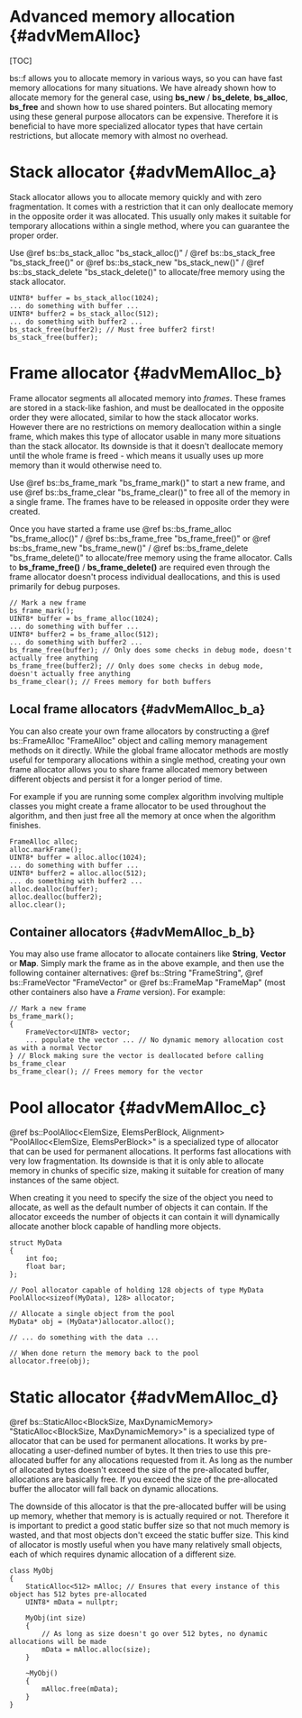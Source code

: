 Advanced memory allocation									{#advMemAlloc}
===============
[TOC]

bs::f allows you to allocate memory in various ways, so you can have fast memory allocations for many situations. We have already shown how to allocate memory for the general case, using **bs_new** / **bs_delete**, **bs_alloc**, **bs_free** and shown how to use shared pointers. But allocating memory using these general purpose allocators can be expensive. Therefore it is beneficial to have more specialized allocator types that have certain restrictions, but allocate memory with almost no overhead.

# Stack allocator {#advMemAlloc_a}
Stack allocator allows you to allocate memory quickly and with zero fragmentation. It comes with a restriction that it can only deallocate memory in the opposite order it was allocated. This usually only makes it suitable for temporary allocations within a single method, where you can guarantee the proper order.

Use @ref bs::bs_stack_alloc "bs_stack_alloc()" / @ref bs::bs_stack_free "bs_stack_free()" or @ref bs::bs_stack_new "bs_stack_new()" / @ref bs::bs_stack_delete "bs_stack_delete()" to allocate/free memory using the stack allocator.

~~~~~~~~~~~~~{.cpp}
UINT8* buffer = bs_stack_alloc(1024);
... do something with buffer ...
UINT8* buffer2 = bs_stack_alloc(512);
... do something with buffer2 ...
bs_stack_free(buffer2); // Must free buffer2 first!
bs_stack_free(buffer);
~~~~~~~~~~~~~

# Frame allocator {#advMemAlloc_b}
Frame allocator segments all allocated memory into *frames*. These frames are stored in a stack-like fashion, and must be deallocated in the opposite order they were allocated, similar to how the stack allocator works. However there are no restrictions on memory deallocation within a single frame, which makes this type of allocator usable in many more situations than the stack allocator. Its downside is that it doesn't deallocate memory until the whole frame is freed - which means it usually uses up more memory than it would otherwise need to.

Use @ref bs::bs_frame_mark "bs_frame_mark()" to start a new frame, and use @ref bs::bs_frame_clear "bs_frame_clear()" to free all of the memory in a single frame. The frames have to be released in opposite order they were created. 

Once you have started a frame use @ref bs::bs_frame_alloc "bs_frame_alloc()" / @ref bs::bs_frame_free "bs_frame_free()" or @ref bs::bs_frame_new "bs_frame_new()" / @ref bs::bs_frame_delete "bs_frame_delete()" to allocate/free memory using the frame allocator. Calls to **bs_frame_free()** / **bs_frame_delete()** are required even through the frame allocator doesn't process individual deallocations, and this is used primarily for debug purposes.

~~~~~~~~~~~~~{.cpp}
// Mark a new frame
bs_frame_mark();
UINT8* buffer = bs_frame_alloc(1024);
... do something with buffer ...
UINT8* buffer2 = bs_frame_alloc(512);
... do something with buffer2 ...
bs_frame_free(buffer); // Only does some checks in debug mode, doesn't actually free anything
bs_frame_free(buffer2); // Only does some checks in debug mode, doesn't actually free anything
bs_frame_clear(); // Frees memory for both buffers
~~~~~~~~~~~~~

## Local frame allocators {#advMemAlloc_b_a}

You can also create your own frame allocators by constructing a @ref bs::FrameAlloc "FrameAlloc" object and calling memory management methods on it directly. While the global frame allocator methods are mostly useful for temporary allocations within a single method, creating your own frame allocator allows you to share frame allocated memory between different objects and persist it for a longer period of time.

For example if you are running some complex algorithm involving multiple classes you might create a frame allocator to be used throughout the algorithm, and then just free all the memory at once when the algorithm finishes.

~~~~~~~~~~~~~{.cpp}
FrameAlloc alloc;
alloc.markFrame();
UINT8* buffer = alloc.alloc(1024);
... do something with buffer ...
UINT8* buffer2 = alloc.alloc(512);
... do something with buffer2 ...
alloc.dealloc(buffer);
alloc.dealloc(buffer2);
alloc.clear();
~~~~~~~~~~~~~

## Container allocators {#advMemAlloc_b_b}

You may also use frame allocator to allocate containers like **String**, **Vector** or **Map**. Simply mark the frame as in the above example, and then use the following container alternatives: @ref bs::String "FrameString", @ref bs::FrameVector "FrameVector" or @ref bs::FrameMap "FrameMap" (most other containers also have a *Frame* version). For example:

~~~~~~~~~~~~~{.cpp}
// Mark a new frame
bs_frame_mark();
{
	FrameVector<UINT8> vector;
	... populate the vector ... // No dynamic memory allocation cost as with a normal Vector
} // Block making sure the vector is deallocated before calling bs_frame_clear
bs_frame_clear(); // Frees memory for the vector
~~~~~~~~~~~~~

# Pool allocator {#advMemAlloc_c}
@ref bs::PoolAlloc<ElemSize, ElemsPerBlock, Alignment> "PoolAlloc<ElemSize, ElemsPerBlock>" is a specialized type of allocator that can be used for permanent allocations. It performs fast allocations with very low fragmentation. Its downside is that it is only able to allocate memory in chunks of specific size, making it suitable for creation of many instances of the same object.

When creating it you need to specify the size of the object you need to allocate, as well as the default number of objects it can contain. If the allocator exceeds the number of objects it can contain it will dynamically allocate another block capable of handling more objects.

~~~~~~~~~~~~~{.cpp}
struct MyData
{
	int foo;
	float bar;
};

// Pool allocator capable of holding 128 objects of type MyData
PoolAlloc<sizeof(MyData), 128> allocator;

// Allocate a single object from the pool
MyData* obj = (MyData*)allocator.alloc();

// ... do something with the data ...

// When done return the memory back to the pool
allocator.free(obj);
~~~~~~~~~~~~~

# Static allocator {#advMemAlloc_d}
@ref bs::StaticAlloc<BlockSize, MaxDynamicMemory> "StaticAlloc<BlockSize, MaxDynamicMemory>" is a specialized type of allocator that can be used for permanent allocations. It works by pre-allocating a user-defined number of bytes. It then tries to use this pre-allocated buffer for any allocations requested from it. As long as the number of allocated bytes doesn't exceed the size of the pre-allocated buffer, allocations are basically free. If you exceed the size of the pre-allocated buffer the allocator will fall back on dynamic allocations.

The downside of this allocator is that the pre-allocated buffer will be using up memory, whether that memory is is actually required or not. Therefore it is important to predict a good static buffer size so that not much memory is wasted, and that most objects don't exceed the static buffer size. This kind of allocator is mostly useful when you have many relatively small objects, each of which requires dynamic allocation of a different size.

~~~~~~~~~~~~~{.cpp}
class MyObj
{
	StaticAlloc<512> mAlloc; // Ensures that every instance of this object has 512 bytes pre-allocated
	UINT8* mData = nullptr;
	
	MyObj(int size)
	{
		// As long as size doesn't go over 512 bytes, no dynamic allocations will be made
		mData = mAlloc.alloc(size);
	}
	
	~MyObj()
	{
		mAlloc.free(mData);
	}
}
~~~~~~~~~~~~~